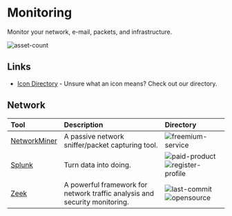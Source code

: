 # Monitoring

Monitor your network, e-mail, packets, and infrastructure.

![asset-count](https://img.shields.io/badge/Tools%20%26%20Resources%20Availalbe-3-947cb0?style=for-the-badge)

## Links <!-- {docsify-ignore} -->

- [Icon Directory](../ICONS.md) - Unsure what an icon means? Check out our directory.

## Network

| Tool | Description | Directory |
| :--- | :--- | :--- |
| [NetworkMiner](https://www.netresec.com/?page=NetworkMiner) | A passive network sniffer/packet capturing tool. | ![freemium-service](https://raw.githubusercontent.com/InfosecHouse/InfosecHouse/main/icons/freemium-service.png) |
| [Splunk](https://www.splunk.com/) | Turn data into doing. | ![paid-product](https://raw.githubusercontent.com/InfosecHouse/InfosecHouse/main/icons/paid-product.png) ![register-profile](https://raw.githubusercontent.com/InfosecHouse/InfosecHouse/main/icons/register-profile.png) |
| [Zeek](https://github.com/zeek/zeek) | A powerful framework for network traffic analysis and security monitoring. | ![last-commit](https://img.shields.io/github/last-commit/zeek/zeek?color=947cb0&style=flat-square)  ![opensource](https://raw.githubusercontent.com/InfosecHouse/InfosecHouse/main/icons/opensource.png) |

